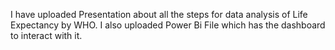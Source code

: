 I have uploaded Presentation about all the steps for data analysis of Life Expectancy by WHO. I also uploaded Power Bi File which has the dashboard to interact with it.
